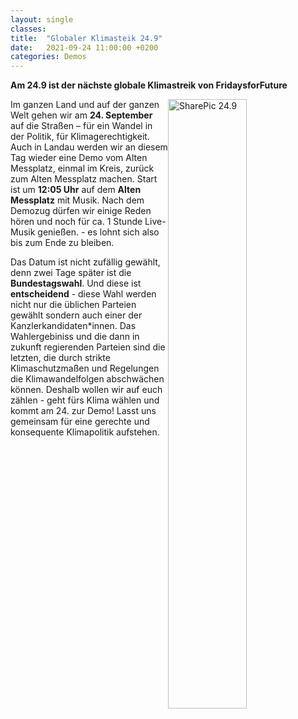 ```yaml
---
layout: single
classes: 
title:  "Globaler Klimasteik 24.9"
date:   2021-09-24 11:00:00 +0200
categories: Demos
---
```


<b> Am 24.9 ist der nächste globale Klimastreik von FridaysforFuture </b> <br>

<img src="https://github.com/fridaysforfuture-landau-pfalz/fridaysforfuture-landau-pfalz.github.io/blob/main/assets/images/24.9%20Globaler%20Streik/SharePic.PNG?raw=true" alt="SharePic 24.9" style="float:right;" height="50%" width="50%">

Im ganzen Land und auf der ganzen Welt gehen wir am <b>24. September</b> auf die Straßen – für ein Wandel in der Politik, für Klimagerechtigkeit. <br>
Auch in Landau werden wir an diesem Tag wieder eine Demo vom Alten Messplatz, einmal im Kreis, zurück zum Alten Messplatz machen. Start ist um <b>12:05 Uhr</b> auf dem <b>Alten Messplatz</b> mit Musik. Nach dem Demozug dürfen wir einige Reden hören und noch für ca. 1 Stunde Live-Musik genießen. - es lohnt sich also bis zum Ende zu bleiben. <br>
<p></p>
Das Datum ist nicht zufällig gewählt, denn zwei Tage später ist die <b>Bundestagswahl</b>. Und diese ist <b>entscheidend</b> - diese Wahl werden nicht nur die üblichen Parteien gewählt 
sondern auch einer der Kanzlerkandidaten*innen. Das Wahlergebiniss und die dann in zukunft regierenden Parteien sind die letzten, die durch strikte Klimaschutzmaßen und Regelungen die Klimawandelfolgen abschwächen können. Deshalb wollen wir auf euch zählen - geht fürs Klima wählen und kommt am 24. zur Demo! Lasst uns gemeinsam für eine gerechte und konsequente Klimapolitik aufstehen.
